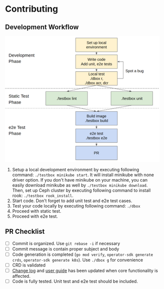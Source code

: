 # Contributing

## Development Workflow

![dev workflow](docs/assets/workflow_eng.png)

1. Setup a local development environment by executing following command: `./testbox minikube start`. It will install minikube with none driver option. If you don't have minikube on your machine, you can easily download minikube as well by `./testbox minikube download`.  Then, set up Ceph cluster by executing following command to install rook: `./testbox rook_install`.
2. Start code. Don't forget to add unit test and e2e test cases.
3. Test your code locally by executing following command: `./dbox`
4. Proceed with static test.
5. Proceed with e2e test.

## PR Checklist

* [ ] Commit is organized. Use `git rebase -i` if necessary
* [ ] Commit message is contain proper subject and body
* [ ] Code generation is completed (`go mod verify`, `operator-sdk generate crds`, `operator-sdk generate k8s`).  Use `./dbox g` for convenience
* [ ] CRD is validated
* [ ] [Change log](CHANGELOG.md) and [user guide](docs/USERGUIDE.md) has been updated when core functionality is affected.
* [ ] Code is fully tested. Unit test and e2e test should be included.
